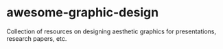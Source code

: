 # awesome-graphic-design
Collection of resources on designing aesthetic graphics for presentations, research papers, etc. 
